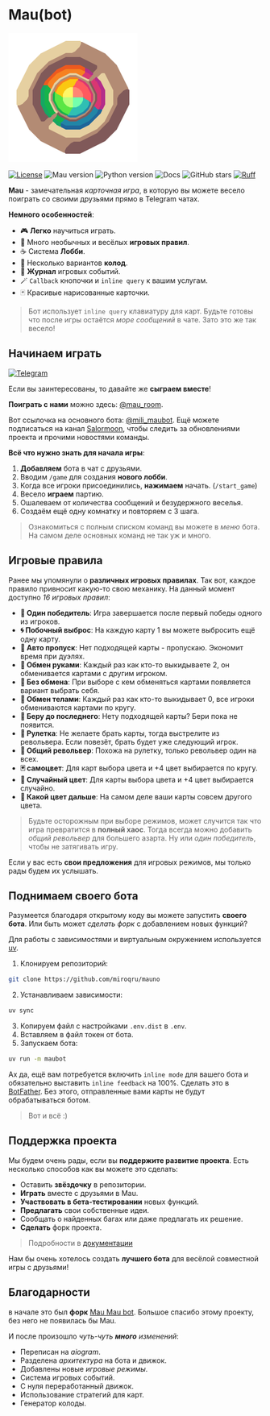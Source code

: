 # Mau(bot)

<img src="./docs/assets/logo.png" width="256"></img>

[![License](https://img.shields.io/badge/License-AGPL%20v3-red?style=flat&labelColor=%23B38B74&color=%23FF595F)](./LICENSE)
![Mau version](https://img.shields.io/badge/dynamic/toml?url=https%3A%2F%2Fcodeberg.org%2FSalormoon%2Fmauno%2Fraw%2Fbranch%2Fmain%2Fpyproject.toml&query=project.version&prefix=v&style=flat&label=Mau&labelColor=%23B38B74&color=%2373FFAD)
![Python version](https://img.shields.io/badge/dynamic/toml?url=https%3A%2F%2Fcodeberg.org%2FSalormoon%2Fmauno%2Fraw%2Fbranch%2Fmain%2Fpyproject.toml&query=project.requires-python&style=flat&logo=python&logoColor=%23B38B74&label=python&labelColor=%23805959&color=%232185A6)
![Docs](https://img.shields.io/badge/docs-miroq-%2300cc99?style=flat&labelColor=%23805959&color=%2330BFB3&link=https%3A%2F%2Fmau.miroq.ru%2Fdocs%2F)
![GitHub stars](https://img.shields.io/github/stars/miroqru/mauno?style=flat&logo=github&logoColor=%23E6D0A1&label=Stars&labelColor=%23805959&color=%23FFF766)
[![Ruff](https://img.shields.io/endpoint?url=https://raw.githubusercontent.com/astral-sh/ruff/main/assets/badge/v2.json)](https://github.com/astral-sh/ruff)

**Mau** - замечательная *карточная игра*, в которую вы можете весело поиграть со
своими друзьями прямо в Telegram чатах.

**Немного особенностей**:

- 🎮 **Легко** научиться играть.
- 🍓 Много необычных и весёлых **игровых правил**.
- ☕ Система **Лобби**.
- 🌟 Несколько вариантов **колод**.
- 📝 **Журнал** игровых событий.
- 🪄 `Callback` кнопочки и `inline query` к вашим услугам.
- 🃏 Красивые нарисованные карточки.

> Бот использует `inline query` клавиатуру для карт.
> Будьте готовы что после игры остаётся *море сообщений* в чате.
> Зато это же так весело!


## Начинаем играть

[![Telegram](./docs/assets/banner.png)](https://t.me/mau_room)

Если вы заинтересованы, то давайте же **сыграем вместе**!

**Поиграть с нами** можно здесь: [@mau_room](https://t.me/mau_room).

Вот ссылочка на основного бота: [@mili_maubot](https://t.me/mili_maubot).
Ещё можете подписаться на канал [Salormoon](https://t.me/mili_qlaster),
чтобы следить за обновлениями проекта и прочими новостями команды.

**Всё что нужно знать для начала игры**:

1. **Добавляем** бота в чат с друзьями.
2. Вводим `/game` для создания **нового лобби**.
3. Когда все игроки присоединились, **нажимаем** начать. (`/start_game`)
4. Весело **играем** партию.
5. Ошалеваем от количества сообщений и безудержного веселья.
6. Создаём ещё одну комнатку и повторяем с 3 шага.

> Ознакомиться с полным списком команд вы можете в *меню* бота.
> На самом деле основных команд не так уж и много.

## Игровые правила
Ранее мы упомянули о **различных игровых правилах**.
Так вот, каждое правило привносит какую-то свою механику.
На данный момент доступно *16 игровых правил*:

- **👑 Один победитель**: Игра завершается после первый победы одного из игроков.
- **🌀 Побочный выброс**: На каждую карту 1 вы можете выбросить ещё одну карту.
- **💸 Авто пропуск**: Нет подходящей карты - пропускаю. Экономит время при дуэлях.
- **🤝 Обмен руками**: Каждый раз как кто-то выкидываете 2, он обменивается картами
  с другим игроком.
- **👋 Без обмена**: При выборе с кем обменяться картами появляется вариант выбрать себя.
- **🧭 Обмен телами**: Каждый раз как кто-то выкидывает 0, все игроки
  обмениваются картами по кругу.
- **🍷 Беру до последнего**: Нету подходящей карты? Бери пока не появится.
- **🔫 Рулетка**: Не желаете брать карты, тогда выстрелите из револьвера.
  Если повезёт, брать будет уже следующий игрок.
- **🎲 Общий револьвер**: Похожа на рулетку, только револьвер один на всех.
- **🃏 самоцвет**: Для карт выбора цвета и +4 цвет выбирается по кругу.
- **🎨 Случайный цвет**: Для карты выбора цвета и +4 цвет выбирается случайно.
- **🎨 Какой цвет дальше**: На самом деле ваши карты совсем другого цвета.

> Будьте осторожным при выборе режимов, может случится так что игра превратится
> в **полный хаос**.
> Тогда всегда можно добавить *общий револьвер* для большего азарта.
> Ну или *один победитель*, чтобы не затягивать игру.

Если у вас есть **свои предложения** для игровых режимов, мы только рады будем их услышать.

## Поднимаем своего бота
Разумеется благодаря открытому коду вы можете запустить **своего бота**.
Или быть может *сделать форк* с добавлением новых функций?

Для работы с зависимостями и виртуальным окружением используется
[uv](https://docs.astral.sh/uv/).

1. Клонируем репозиторий:

```sh
git clone https://github.com/miroqru/mauno
```

2. Устанавливаем зависимости:

```sh
uv sync
```

3. Копируем файл с настройками `.env.dist` в `.env`.
4. Вставляем в файл токен от бота.
4. Запускаем бота:

```sh
uv run -m maubot
```

Ах да, ещё вам потребуется включить `inline mode` для вашего бота и
обязательно выставить `inline feedback` на 100%.
Сделать это в [BotFather](https://t.me/BotFather).
Без этого, отправленные вами карты не будут обрабатываться ботом.

> Вот и всё :)

## Поддержка проекта
Мы будем очень рады, если вы **поддержите развитие проекта**.
Есть несколько способов как вы можете это сделать:

- Оставить **звёздочку** в репозитории.
- **Играть** вместе с друзьями в Mau.
- **Участвовать в бета-тестировании** новых функций.
- **Предлагать** свои собственные идеи.
- Сообщать о найденных багах или даже предлагать их решение.
- **Сделать** форк проекта.

> Подробности в [документации](https://mau.miroq.ru/docs/use/maintenance)

Нам бы очень хотелось создать **лучшего бота** для весёлой совместной игры с друзьями!

## Благодарности

в начале это был **форк** [Mau Mau bot](https://github.com/jh0ker/mau_mau_bot).
Большое спасибо этому проекту, без него не появилась бы Mau.

И после произошло *чуть-чуть **много** изменений*:
- Переписан на *aiogram*.
- Разделена *архитектура* на бота и движок.
- Добавлены новые *игровые режимы*.
- Система игровых событий.
- С нуля переработанный движок.
- Использование стратегий для карт.
- Генератор колоды.
